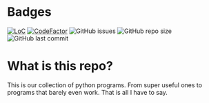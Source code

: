# Badges
[![LoC](https://tokei.rs/b1/github/satcom886/python_stuff?category=code)](https://github.com/satcom886/python_stuff)
[![CodeFactor](https://www.codefactor.io/repository/github/satcom886/python_stuff/badge)](https://www.codefactor.io/repository/github/satcom886/python_stuff)
![GitHub issues](https://img.shields.io/github/issues-raw/satcom886/python_stuff.svg)
![GitHub repo size](https://img.shields.io/github/repo-size/satcom886/python_stuff.svg)
![GitHub last commit](https://img.shields.io/github/last-commit/satcom886/python_stuff.svg)

# What is this repo?
This is our collection of python programs. From super useful ones to programs that barely even work.
That is all I have to say.
